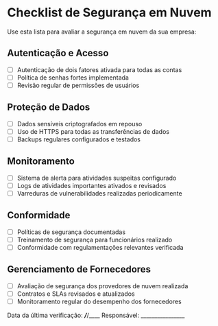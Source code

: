 # Checklist de Segurança em Nuvem

Use esta lista para avaliar a segurança em nuvem da sua empresa:

## Autenticação e Acesso
- [ ] Autenticação de dois fatores ativada para todas as contas
- [ ] Política de senhas fortes implementada
- [ ] Revisão regular de permissões de usuários

## Proteção de Dados
- [ ] Dados sensíveis criptografados em repouso
- [ ] Uso de HTTPS para todas as transferências de dados
- [ ] Backups regulares configurados e testados

## Monitoramento
- [ ] Sistema de alerta para atividades suspeitas configurado
- [ ] Logs de atividades importantes ativados e revisados
- [ ] Varreduras de vulnerabilidades realizadas periodicamente

## Conformidade
- [ ] Políticas de segurança documentadas
- [ ] Treinamento de segurança para funcionários realizado
- [ ] Conformidade com regulamentações relevantes verificada

## Gerenciamento de Fornecedores
- [ ] Avaliação de segurança dos provedores de nuvem realizada
- [ ] Contratos e SLAs revisados e atualizados
- [ ] Monitoramento regular do desempenho dos fornecedores

Data da última verificação: ___/___/____
Responsável: ________________